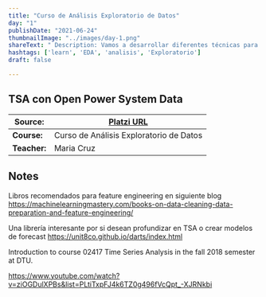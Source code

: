 ```yaml
---
title: "Curso de Análisis Exploratorio de Datos"
day: "1"
publishDate: "2021-06-24"
thumbnailImage: "../images/day-1.png"
shareText: " Description: Vamos a desarrollar diferentes técnicas para explorar, explicar y entender cuáles son los patrones que tienes en cualquier data set y cómo podemos empezar a plantear cualquier modelo de ML, para saber si son de valor o no son de valor o cómo hacer esta propuesta. "
hashtags: ['learn', 'EDA', 'analisis', 'Exploratorio']
draft: false

---
```


## TSA con Open Power System Data

| Source:      | [Platzi URL](https://platzi.com/clases/2178-analisis-exploratorio-datos/34158-bienvenida-al-curso/) |
| ------------ | ------------------------------------------------------------ |
| **Course:**  | Curso de Análisis Exploratorio de Datos                      |
| **Teacher:** | Maria Cruz                                                   |



## Notes

Libros recomendados para feature engineering en siguiente blog
https://machinelearningmastery.com/books-on-data-cleaning-data-preparation-and-feature-engineering/

Una librería interesante por si desean profundizar en TSA o crear modelos de forecast
https://unit8co.github.io/darts/index.html

Introduction to course 02417 Time Series Analysis in the fall 2018 semester at DTU.

https://www.youtube.com/watch?v=ziOGDulXPBs&list=PLtiTxpFJ4k6TZ0g496fVcQpt_-XJRNkbi